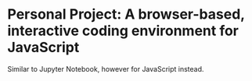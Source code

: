 # Personal Project: A browser-based, interactive coding environment for JavaScript

Similar to Jupyter Notebook, however for JavaScript instead.
